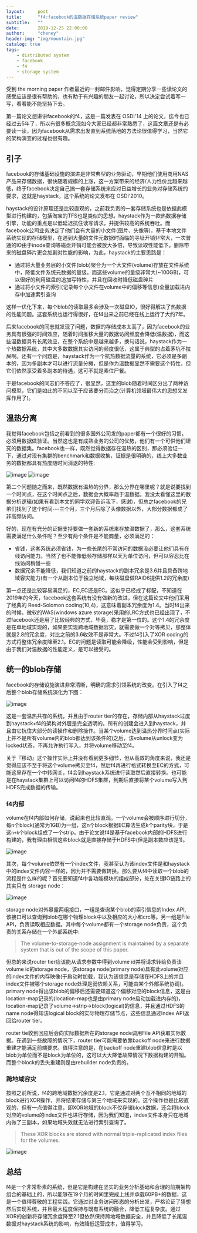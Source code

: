 ```yaml
---
layout:     post
title:      "f4:facebook的温数据存储系统paper review"
subtitle:   ""
date:       2019-12-25 22:00:00
author:     "cheney"
header-img: "img/mountain.jpg"
catalog: true
tags:
    - distributed system
    - facebook
    - f4
    - storage system
---
```


受到 the morning paper 作者最近的一封邮件影响，觉得定期分享一些读论文的感受应该是很有帮助的，也有助于有兴趣的朋友一起讨论，所以决定尝试着写一写，看看能不能坚持下去。

第一篇论文想讲讲facebook的f4，这是一篇发表在 OSDI'14 上的论文，迄今也已经过去5年了，所以有很多概念现如今大家已经都非常熟悉了，这篇文章还是有必要读一读，因为facebook从需求出发直到系统落地的方法论很值得学习，当然它的架构演变的过程也很有趣。

## 引子

facebook的存储基础设施的演进是非常典型的业务驱动，早期他们使用商用NAS产品来存储数据，很快随着规模的上涨，这一方案带来的经济/人力性价比越来越低，终于facebook决定自己搞一套存储系统来应对日益增长的业务对存储系统的要求，这就是haystack，这个系统的论文发布在 OSDI'2010。

haystack的设计原理还是比较直观的，之前我负责的一套存储系统也是依据此模型进行构建的，包括淘宝的TFS也是类似的思想。haystack作为一款热数据存储引擎，功能的重点是以低延迟抗住读写请求，并提供较高的系统吞吐。而facebook公司业务决定了他们会有大量的小文件(图片、头像等)，基于本地文件系统实现的存储模型，在遇到大量的文件元数据时面临的寻址开销非常大，一次普通的IO由于inode查询等磁盘开销可能会被放大多倍，导致读取性能低下。删除带来的磁盘碎片更会加剧对性能的影响，为此，haystack的主要思路是：

- 通过将大量业务层的小文件(blob)聚合为一个大文件(volume)存放在文件系统中，降低文件系统元数据的量级。而这些volume的量级非常大(~100GB)，可以很好的利用磁盘的追加写特性，并且在回收时降低磁盘碎片
- 通过将小文件的索引(记录每个小文件在volume中的偏移等信息)全量加载进内存中加速索引查询

这样一优化下来，每个blob的读取最多会涉及一次磁盘IO，很好得解决了热数据的性能问题。这套系统也运行得很好，在f4出来之前已经在线上运行了大约7年。

后来facebook的同志就发现了问题，数据的存储成本太高了，因为facebook的业务具有很强的时间效应，随着时间推移大量的数据访问频度会降低(温数据)，而这些温数据具有长尾效应，在整个系统中是越来越多，换句话说，haystack作为一个热数据系统，其中大多数数据其实访问的频度很低，这属于典型的占着茅坑不拉屎啊。还有一个问题是，haystack作为一个抗热数据流量的系统，它必须是多副本的，因为多副本才可以进行流量分摊，但是作为温数据显然不需要这个特性，但它们依然享受着多副本的待遇，这可不就是素位尸餐。

于是facebook的同志们不答应了，很显然，这里的blob随着时间区分出了两种访问模型，它们是如此的不同以至于应该要分而治之(计算机领域最伟大的思想又发挥作用了)。

## 温热分离

我觉得facebook包括之前看到的很多国外公司发的paper都有一个很好的习惯，必须用数据做验证。当然这也是有成熟业务的公司的优势，他们有一个可供他们研究的数据集。facebook也一样，既然觉得数据存在温热的区别，那必须验证一下，通过对现有集群的benchmark和数据收集，证据是很明确的，线上大多数业务的数据都具有热度随时间消退的特性:

![image](https://d3i71xaburhd42.cloudfront.net/4b1b767ea79f350ee52bf347406e9b1ee1d4c68f/3-Figure3-1.png)
![image](https://d3i71xaburhd42.cloudfront.net/4b1b767ea79f350ee52bf347406e9b1ee1d4c68f/3-Figure4-1.png)

第二个问题随之而来，既然数据有温热的分界，那么分界在哪里呢？就是说要找到一个时间点，在这个时间点之后，数据会大概率趋于温数据。我没太看懂这里的数据分析逻辑(如果有看到本文的同学欢迎告诉我下，感谢)，但总之facebook的兄弟们找到了这个时间---三个月，三个月后除了头像数据以外，大部分数据都成了非高频访问。

好的，现在有充分的证据支持要做一套新的系统来存放温数据了，那么，这套系统需要满足什么条件呢？至少有两个条件是不能商量，必须满足的：

- 省钱，这套系统必须省钱，为一些长尾的不常访问的数据没必要让他们具有在线访问能力。当然了也不能像低频存储那样以天为单位访问，但可以容忍比在线访问稍慢一些
- 数据冗余不能降低，我们知道之前的haystack的副本冗余是3.6并且具备跨地域容灾能力(有一个从副本位于独立地域，每块磁盘做RAID6提供1.2的冗余度)

第一点还是比较容易满足的，EC,EC还是EC。这似乎已经成了标配，不知道在2019年的今天，facebook这套系统有没有做新的改进，但在这篇论文中他们采用了经典的 Reed-Solomon coding(10,4)，这意味着副本冗余度为1.4。当时f4出来的时候，微软的WAS(windows azure storage)采用的LRC方式也已经出现了，不过facebook还是用了比较经典的方式，毕竟，稳才是第一位的。这个1.4的冗余度是在单地域实现的，如果要实现跨地域数据容灾，就需要做一个对等拷贝，那整体就是2.8的冗余度，对比之前的3.6收效不是非常大。不过f4引入了XOR coding的方式将整体冗余度降至2.1。EC的问题是读取可能会降级，性能会受到影响，但是由于我们对温数据的性能定义，是可以接受的。

## 统一的blob存储

facebook的存储设施演进非常清晰，明确的需求引领系统的改变。在引入了f4之后整个blob存储系统演化为下图：

![image](https://d3i71xaburhd42.cloudfront.net/4b1b767ea79f350ee52bf347406e9b1ee1d4c68f/4-Figure6-1.png)

这是一套温热共存的系统，并且由于router tier的存在，存储内部从haystack过度到haystack+f4的架构对外层是完全透明的。所有的创建会进入到haystack，并且由它抗住大部分的读操作和删除操作。当某个volume达到温热分界时间点(实际上并不是所有volume内的blob都达到该条件的)之后，该volume从unlock变为locked状态，不再允许执行写入，并将volume移动至f4。

关于『移动』这个操作实际上并没有看到更多细节，但从高效的角度来说，我还是觉得应该不至于将这个volume拷贝至f4，然后f4再进行格式转换至EC的方式，可能这里存在一个中转网关，f4会到haystack系统进行读取然后直接转换。也可能是在haystack集群上可以访问f4的HDFS集群，到期后直接将某个volume写入到HDFS完成数据的传输。

### f4内部

volume在f4内部如何存储，说起来也比较直观。一个volume会被顺序进行切分，每n个block(通常为1GB)为一组，这n个block根据EC算法生成k个parity块，于是这`n+k`个block组成了一个strip。由于论文说f4是基于facebook内部的HDFS进行构建的，我有理由相信这些block就是直接存储于HDFS中(但是副本数应该是1)。

![image](https://d3i71xaburhd42.cloudfront.net/4b1b767ea79f350ee52bf347406e9b1ee1d4c68f/6-Figure7-1.png)

其次，每个volume依然有一个index文件，我甚至认为该index文件是和haystack中的index文件内容一样的，因为并不需要做转换。那么要从f4中读取一个blob的流程是什么样的呢？首先要知道f4中各功能模块的组成部分，处在关键IO链路上的其实只有 storage node：

![image](https://d3i71xaburhd42.cloudfront.net/4b1b767ea79f350ee52bf347406e9b1ee1d4c68f/7-Figure8-1.png)

storage node对外暴露两组接口，一组是查询某个blob的索引信息的Index API,该接口可以查询到blob在哪个物理block中以及相应的大小和crc等。另一组是File API，负责读取相应数据。其中每个volume都有一个storage node负责，这个负责的关系存储在一个外部系统中:

> The volume-to-storage-node assignment is maintained by a separate system that is out of the scope of this paper.

但总的来说router tier应该能从请求参数中得到volume id并将请求转给负责该volume id的storage node，该storage node(primary node)具有此volume对应的index文件的内存映像(于启动时加载，我认为该信息是存储在HDFS上的并且index文件被哪个storage node处理是弱依赖关系，可能由某个外部系统协调)。primary node得出该blob的偏移后还需要知道这个偏移对应的block信息，这是由location-map记录的(location-map也是由primary node启动加载进内存的)，location-map记录了volume->strip->block(logical)的信息，并且通过HDFS的name node得知该logical block的实际物理存储节点，这些信息通过Index API返回给router tier。

router tie收到回应后会向实际数据所在的storage node调用File API获取实际数据。在遇到一些故障的情况下，router tier可能需要依靠backoff node来进行数据重建才能满足前端要求。值得注意的是，在backoff node重建blob信息时是以blob为单位而不是block为单位的，这可以大大降低故障情况下数据构建的开销。而整个block的丢失重建则是由rebuilder node负责的。

### 跨地域容灾

按照之前所说，f4的跨地域数据冗余度是2.1，它是通过对两个互不相同的地域的block进行XOR操作，并将结果存储与第三个地域来实现的。这个操作也是比较直观的，但有一点值得注意，即XOR地域的block不仅存储block数据，还会将block对应的volume的index文件也进行存储，因为我们知道，index文件本身只在地域内做了三副本，如果地域失效就无法进行索引查询了。

> These XOR blocks are stored with normal triple-replicated index files for the volumes.

![image](https://d3i71xaburhd42.cloudfront.net/4b1b767ea79f350ee52bf347406e9b1ee1d4c68f/8-Figure9-1.png)

## 总结

f4是一个非常朴素的系统，但是它是构建在坚实的业务分析基础和合理的前期架构组合的基础上的，所以能够在19个月的时间里完成上线并承载60PB+的数据，这是一个值得尊敬的工程实践。它通过对业务访问形态的分析出发，严格论证了猜想然后实现系统，并且最大程度保持与既有系统的融合，降低工程复杂度。通过XOR的创新将存储冗余度降至2.1但依然保持跨地域数据安全，并且降低了长尾温数据对haystack系统的影响，有效降低运营成本，值得学习。

